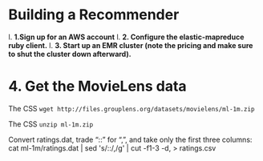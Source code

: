 # Building a Recommender
l. **1.Sign up for an AWS account**
l. **2. Configure the elastic-mapreduce ruby client.**
l. **3. Start up an EMR cluster (note the pricing and make sure to shut the cluster down afterward).**

# 4. Get the MovieLens data

<p>The CSS <code>wget http://files.grouplens.org/datasets/movielens/ml-1m.zip</code></p>
<p>The CSS <code>unzip ml-1m.zip</code></p>

Convert ratings.dat, trade “::” for “,”, and take only the first three columns:
cat ml-1m/ratings.dat | sed 's/::/,/g' | cut -f1-3 -d, > ratings.csv
